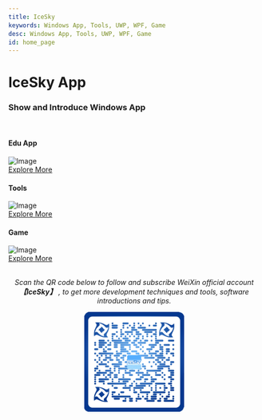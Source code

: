 ```yaml
---
title: IceSky
keywords: Windows App, Tools, UWP, WPF, Game
desc: Windows App, Tools, UWP, WPF, Game
id: home_page
---
```



<div>
    <h1><span>IceSky App</span></h1>
    <h3>Show and Introduce Windows App</h3>
</div>
<br/>
<div class="row justify-content-center g-4">
    <div class="col-md-6 col-lg-6 col-xl-4 wow fadeInUp" data-wow-delay="0.1s">
        <div class="bg-light blog-item rounded p-4">
            <div class="mb-4">
                <h4 class="text-primary mb-2">Edu App</h4>
            </div>
            <div class="project-img">
            <img class="rounded img-fluid w-100" src="../../../AppDoc/static/image/edu/00.png" alt="Image" />
            </div>
            <a class="btn btn-primary rounded-pill py-2 px-4" role="button" href="../../../AppDoc/edu/zh/">Explore More</a>
        </div>
    </div>
    <div class="col-md-6 col-lg-6 col-xl-4 wow fadeInUp" data-wow-delay="0.3s">
        <div class="bg-light blog-item rounded p-4">
            <div class="mb-4">
                <h4 class="text-primary mb-2">Tools</h4>
            </div>
            <div class="project-img">
            <img class="rounded img-fluid w-100" src="../../../AppDoc/static/image/edu/00.png" alt="Image" />
            </div>
            <a class="btn btn-primary rounded-pill py-2 px-4" role="button" href="../../../AppDoc/tools/zh/">Explore More</a>
        </div>
    </div>
    <div class="col-md-6 col-lg-6 col-xl-4 wow fadeInUp" data-wow-delay="0.5s">
        <div class="bg-light blog-item rounded p-4">
            <div class="mb-4">
                <h4 class="text-primary mb-2">Game</h4>
            </div>
            <div class="project-img">
            <img class="rounded img-fluid w-100" src="../../../AppDoc/static/image/edu/00.png" alt="Image" />
            </div>
            <a class="btn btn-primary rounded-pill py-2 px-4" role="button" href="../../../AppDoc/game/zh/">Explore More</a>
        </div>
    </div>
</div>

<br/>

<div align="center">

  *Scan the QR code below to follow and subscribe WeiXin official account
  **【IceSky】**
  , to get more development techniques and tools, software introductions and tips.*

  <img src="./static/image/qr.png" width="200" height="200"></img>
<div>
